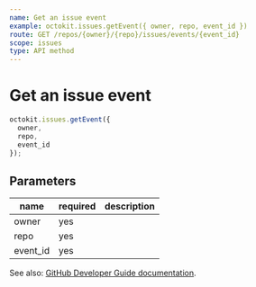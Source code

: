 ```yaml
---
name: Get an issue event
example: octokit.issues.getEvent({ owner, repo, event_id })
route: GET /repos/{owner}/{repo}/issues/events/{event_id}
scope: issues
type: API method
---
```


# Get an issue event

```js
octokit.issues.getEvent({
  owner,
  repo,
  event_id
});
```

## Parameters

<table>
  <thead>
    <tr>
      <th>name</th>
      <th>required</th>
      <th>description</th>
    </tr>
  </thead>
  <tbody>
    <tr><td>owner</td><td>yes</td><td>

</td></tr>
<tr><td>repo</td><td>yes</td><td>

</td></tr>
<tr><td>event_id</td><td>yes</td><td>

</td></tr>
  </tbody>
</table>

See also: [GitHub Developer Guide documentation](https://docs.github.com/rest/reference/issues#get-an-issue-event).
